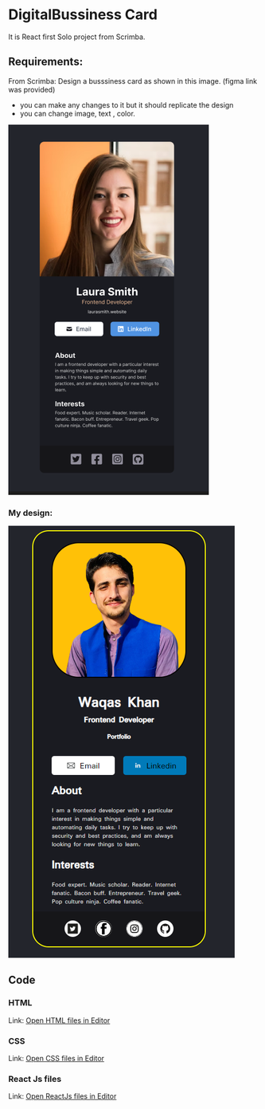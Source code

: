 # DigitalBussiness Card

It is React first Solo project from Scrimba.
## Requirements:
From Scrimba: Design a busssiness card as shown in this image. (figma link was provided)

- you can make any changes to it but it should replicate the design
- you can change image, text , color.

 ![design](Images/Design.png)  

### My design: 

 ![design](Images/Design2.png)



## Code
### HTML
Link: [Open HTML files in Editor](index.html)

### CSS 
Link: [Open CSS files in Editor](src/App.css)

### React Js files
Link: [Open ReactJs files in Editor](src/App.jsx)

